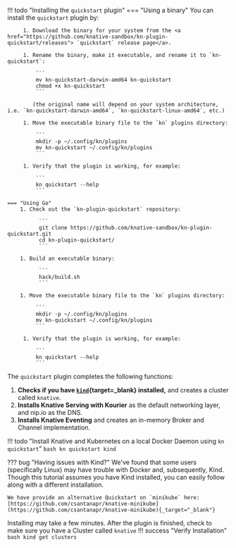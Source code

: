 !!! todo "Installing the `quickstart` plugin"
    === "Using a binary"
         You can install the `quickstart` plugin by:

         1. Download the binary for your system from the <a href="https://github.com/knative-sandbox/kn-plugin-quickstart/releases"> `quickstart` release page</a>.

         1. Rename the binary, make it executable, and rename it to `kn-quickstart`:

             ```
             mv kn-quickstart-darwin-amd64 kn-quickstart
             chmod +x kn-quickstart
             ```

            (the original name will depend on your system architecture, i.e. `kn-quickstart-darwin-amd64`, `kn-quickstart-linux-amd64`, etc.)

         1. Move the executable binary file to the `kn` plugins directory:

             ```
             mkdir -p ~/.config/kn/plugins
             mv kn-quickstart ~/.config/kn/plugins
             ```

         1. Verify that the plugin is working, for example:

             ```
             kn quickstart --help
             ```

    === "Using Go"
        1. Check out the `kn-plugin-quickstart` repository:

              ```
              git clone https://github.com/knative-sandbox/kn-plugin-quickstart.git
              cd kn-plugin-quickstart/
              ```

        1. Build an executable binary:

              ```
              hack/build.sh
              ```

        1. Move the executable binary file to the `kn` plugins directory:

             ```
             mkdir -p ~/.config/kn/plugins
             mv kn-quickstart ~/.config/kn/plugins
             ```

         1. Verify that the plugin is working, for example:

             ```
             kn quickstart --help
             ```

The `quickstart` plugin completes the following functions:

1. **Checks if you have [`kind`](https://kind.sigs.k8s.io/docs/user/quick-start){target=_blank} installed,** and creates a cluster called `knative`.
1. **Installs Knative Serving with Kourier** as the default networking layer, and nip.io as the DNS.
1. **Installs Knative Eventing** and creates an in-memory Broker and Channel implementation.

!!! todo "Install Knative and Kubernetes on a local Docker Daemon using `kn quickstart`"
    ```bash
    kn quickstart kind
    ```

??? bug "Having issues with Kind?"
    We've found that some users (specifically Linux) may have trouble with Docker and, subsequently, Kind. Though this tutorial assumes you have Kind installed, you can easily follow along with a different installation.

    We have provide an alternative Quickstart on `minikube` here: [https://github.com/csantanapr/knative-minikube](https://github.com/csantanapr/knative-minikube){_target="_blank"}

Installing may take a few minutes. After the plugin is finished, check to make sure you have a Cluster called `knative`
!!! success "Verify Installation"
    ```bash
    kind get clusters
    ```
